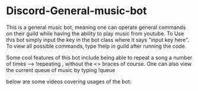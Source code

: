 # Discord-General-music-bot
This is a general music bot, meaning one can operate general commands on their guild while having the ability to play music from youtube. 
To Use this bot simply input the key in the bot class where it says "input key here". 
To view all possible commands, type !help in guild after running the code. 

Some cool features of this bot include being able to repeat a song a number of times --> !repeating <number of time> , without the <> braces of course. 
One can also view the current queue of music by typing !queue

  
  below are some videos covering usages of the bot: 
  
  
  
